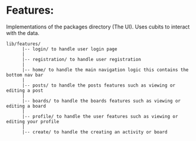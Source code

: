 # Features:

Implementations of the packages directory (The UI).
Uses cubits to interact with the data.

```
lib/features/
      |-- login/ to handle user login page
      |
      |-- registration/ to handle user registration
      |
      |-- home/ to handle the main navigation logic this contains the bottom nav bar
      |
      |-- posts/ to handle the posts features such as viewing or editing a post
      |
      |-- boards/ to handle the boards features such as viewing or editing a board
      |
      |-- profile/ to handle the user features such as viewing or editing your profile
      |
      |-- create/ to handle the creating an activity or board
```
